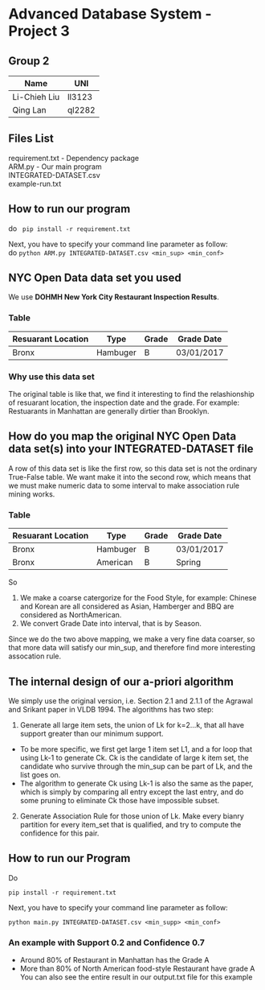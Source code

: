 # Advanced Database System - Project 3

## Group 2
|  Name      |  UNI   |
|------------|--------|
|Li-Chieh Liu| ll3123 |
|  Qing Lan  | ql2282 |

## Files List
requirement.txt - Dependency package<br>
ARM.py - Our main program <br>
INTEGRATED-DATASET.csv <br>
example-run.txt <br>

## How to run our program
do `` pip install -r requirement.txt`` <br>

Next, you have to specify your command line parameter as follow: <br>
do ``python ARM.py INTEGRATED-DATASET.csv <min_sup> <min_conf>`` <br>

## NYC Open Data data set you used
We use **DOHMH New York City Restaurant Inspection Results**.
### Table
|   Resuarant Location   |  Type     |   Grade   |    Grade Date    |
|------------------------|-----------|-----------|------------------|
|         Bronx          |  Hambuger |     B     |    03/01/2017    |

### Why use this data set
The original table is like that, we find it interesting to find the relashionship of resuarant location, the inspection date and the grade. For example: Restuarants in Manhattan are generally dirtier than Brooklyn.

## How do you map the original NYC Open Data data set(s) into your INTEGRATED-DATASET file
A row of this data set is like the first row, so this data set is not the ordinary True-False table. We want make it into the second row, which means that we must make numeric data to some interval to make association rule mining works. <br>
### Table
|   Resuarant Location   |  Type     |   Grade   |    Grade Date    |
|------------------------|-----------|-----------|------------------|
|         Bronx          |  Hambuger |     B     |    03/01/2017    |
|         Bronx          |  American |     B     |      Spring      | 


So <br> 
1. We make a coarse catergorize for the Food Style, for example: Chinese and Korean are all considered as Asian, Hamberger and BBQ are considered as NorthAmerican. 
2. We convert Grade Date into interval, that is by Season.

Since we do the two above mapping, we make a very fine data coarser, so that more data will satisfy our min_sup, and therefore find more interesting assocation rule. <br>



## The internal design of our a-priori algorithm
We simply use the original version, i.e. Section 2.1 and 2.1.1 of the Agrawal and Srikant paper in VLDB 1994.
The algorithms has two step:
1. Generate all large item sets, the union of Lk for k=2...k, that all have support greater than our minimum support.
  - To be more specific, we first get large 1 item set L1, and a for loop that using Lk-1 to generate Ck. Ck is the candidate of large k item set, the candidate who survive through the min_sup can be part of Lk, and the list goes on.
  - The algorithm to generate Ck using Lk-1 is also the same as the paper, which is simply by comparing all entry except the last entry, and do some pruning to eliminate Ck those have impossible subset.
2. Generate Association Rule for those union of Lk. Make every bianry partition for every item_set that is qualified, and try to compute the confidence for this pair.


## How to run our Program
Do
```
pip install -r requirement.txt
```
Next, you have to specify your command line parameter as follow: 
```
python main.py INTEGRATED-DATASET.csv <min_supp> <min_conf>
```
### An example with Support 0.2 and Confidence 0.7
- Around 80% of Restaurant in Manhattan has the Grade A
- More than 80% of North American food-style Restaurant have grade A
You can also see the entire result in our output.txt file for this example
